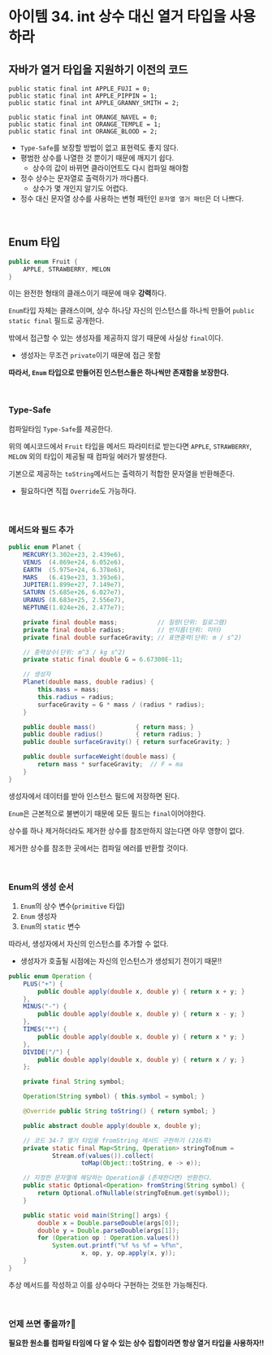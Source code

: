 # 아이템 34. int 상수 대신 열거 타입을 사용하라

## 자바가 열거 타입을 지원하기 이전의 코드
```
public static final int APPLE_FUJI = 0;
public static final int APPLE_PIPPIN = 1;
public static final int APPLE_GRANNY_SMITH = 2;

public static final int ORANGE_NAVEL = 0;
public static final int ORANGE_TEMPLE = 1;
public static final int ORANGE_BLOOD = 2;
```
- `Type-Safe`를 보장할 방법이 없고 표현력도 좋지 않다.
- 평범한 상수를 나열한 것 뿐이기 때문에 깨지기 쉽다.
  - 상수의 값이 바뀌면 클라이언트도 다시 컴파일 해야함
- 정수 상수는 문자열로 출력하기가 까다롭다.
  - 상수가 몇 개인지 알기도 어렵다.
- 정수 대신 문자열 상수를 사용하는 변형 패턴인 `문자열 열거 패턴`은 더 나쁘다.

<br>

## Enum 타입
```java
public enum Fruit {
    APPLE, STRAWBERRY, MELON
}
```

이는 완전한 형태의 클래스이기 때문에 매우 **강력**하다.

`Enum`타입 자체는 클래스이며, 상수 하나당 자신의 인스턴스를 하나씩 만들어 `public static final` 필드로 공개한다.

밖에서 접근할 수 있는 생성자를 제공하지 않기 때문에 사실상 `final`이다.
- 생성자는 무조건 `private`이기 때문에 접근 못함

**따라서, `Enum` 타입으로 만들어진 인스턴스들은 하나씩만 존재함을 보장한다.**

<br>

### Type-Safe
컴파일타임 `Type-Safe`를 제공한다.

위의 예시코드에서 `Fruit` 타입을 메서드 파라미터로 받는다면 `APPLE`, `STRAWBERRY`, `MELON` 외의 타입이 제공될 때 컴파일 에러가 발생한다.

기본으로 제공하는 `toString`메서드는 출력하기 적합한 문자열을 반환해준다.
- 필요하다면 직접 `Override`도 가능하다.

<br>

### 메서드와 필드 추가
```java
public enum Planet {
    MERCURY(3.302e+23, 2.439e6),
    VENUS  (4.869e+24, 6.052e6),
    EARTH  (5.975e+24, 6.378e6),
    MARS   (6.419e+23, 3.393e6),
    JUPITER(1.899e+27, 7.149e7),
    SATURN (5.685e+26, 6.027e7),
    URANUS (8.683e+25, 2.556e7),
    NEPTUNE(1.024e+26, 2.477e7);

    private final double mass;           // 질량(단위: 킬로그램)
    private final double radius;         // 반지름(단위: 미터)
    private final double surfaceGravity; // 표면중력(단위: m / s^2)

    // 중력상수(단위: m^3 / kg s^2)
    private static final double G = 6.67300E-11;

    // 생성자
    Planet(double mass, double radius) {
        this.mass = mass;
        this.radius = radius;
        surfaceGravity = G * mass / (radius * radius);
    }

    public double mass()           { return mass; }
    public double radius()         { return radius; }
    public double surfaceGravity() { return surfaceGravity; }

    public double surfaceWeight(double mass) {
        return mass * surfaceGravity;  // F = ma
    }
}
```
생성자에서 데이터를 받아 인스턴스 필드에 저장하면 된다.

`Enum`은 근본적으로 불변이기 때문에 모든 필드는 `final`이어야한다.

상수를 하나 제거하더라도 제거한 상수를 참조만하지 않는다면 아무 영향이 없다.

제거한 상수를 참조한 곳에서는 컴파일 에러를 반환할 것이다.

<br>

### Enum의 생성 순서
1. `Enum`의 상수 변수(`primitive` 타입)
2. `Enum` 생성자
3. `Enum`의 `static` 변수

따라서, 생성자에서 자신의 인스턴스를 추가할 수 없다.
- 생성자가 호출될 시점에는 자신의 인스턴스가 생성되기 전이기 때문!!


```java
public enum Operation {
    PLUS("+") {
        public double apply(double x, double y) { return x + y; }
    },
    MINUS("-") {
        public double apply(double x, double y) { return x - y; }
    },
    TIMES("*") {
        public double apply(double x, double y) { return x * y; }
    },
    DIVIDE("/") {
        public double apply(double x, double y) { return x / y; }
    };

    private final String symbol;

    Operation(String symbol) { this.symbol = symbol; }

    @Override public String toString() { return symbol; }

    public abstract double apply(double x, double y);

    // 코드 34-7 열거 타입용 fromString 메서드 구현하기 (216쪽)
    private static final Map<String, Operation> stringToEnum =
            Stream.of(values()).collect(
                    toMap(Object::toString, e -> e));

    // 지정한 문자열에 해당하는 Operation을 (존재한다면) 반환한다.
    public static Optional<Operation> fromString(String symbol) {
        return Optional.ofNullable(stringToEnum.get(symbol));
    }

    public static void main(String[] args) {
        double x = Double.parseDouble(args[0]);
        double y = Double.parseDouble(args[1]);
        for (Operation op : Operation.values())
            System.out.printf("%f %s %f = %f%n",
                    x, op, y, op.apply(x, y));
    }
}
```
추상 메서드를 작성하고 이를 상수마다 구현하는 것또한 가능해진다.

<br>

### 언제 쓰면 좋을까?🤔
**필요한 원소를 컴파일 타임에 다 알 수 있는 상수 집합이라면 항상 열거 타입을 사용하자!!**





